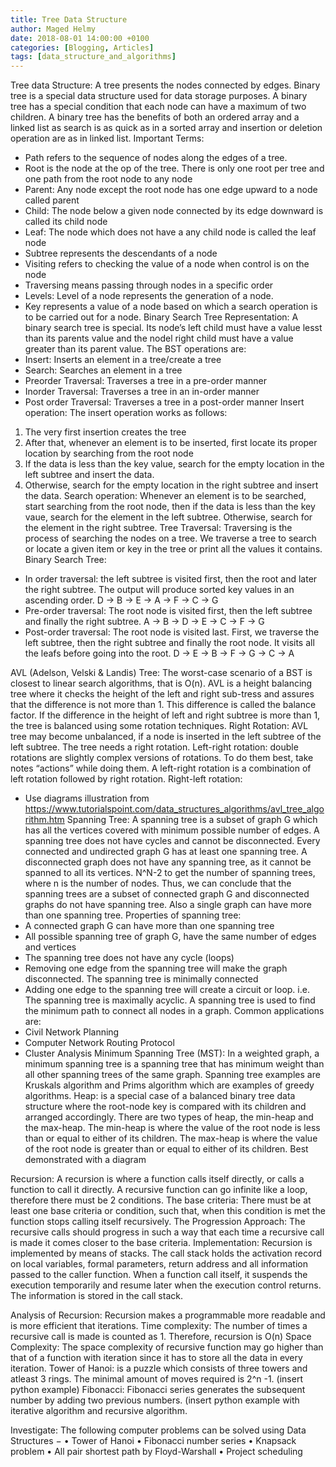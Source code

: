 ```yaml
---
title: Tree Data Structure
author: Maged Helmy
date: 2018-08-01 14:00:00 +0100
categories: [Blogging, Articles]
tags: [data_structure_and_algorithms]
---
```


Tree data Structure: A tree presents the nodes connected by edges. Binary tree is a special data structure used for data storage purposes. A binary tree has a special condition that each node can have a maximum of two children. A binary tree has the benefits of both an ordered array and a linked list as search is as quick as in a sorted array and insertion or deletion operation are as in linked list.
Important Terms:
-	Path refers to the sequence of nodes along the edges of a tree.
-	Root is the node at the op of the tree. There is only one root per tree and one path from the root node to any node
-	Parent: Any node except the root node has one edge upward to a node called parent
-	Child: The node below a given node connected by its edge downward is called its child node
-	Leaf: The node which does not have a any child node is called the leaf node
-	Subtree represents the descendants of a node
-	Visiting refers to checking the value of a node when control is on the node
-	Traversing means passing through nodes in a specific order
-	Levels: Level of a node represents the generation of a node.
-	Key represents a value of a node based on which a search operation is to be carried out for a node.
Binary Search Tree Representation:
A binary search tree is special. Its node’s left child must have a value lesst than its parents value and the nodel right child must have a value greater than its parent value.
The BST operations are:
-	Insert: Inserts an element in a tree/create a tree
-	Search: Searches an element in a tree
-	Preorder Traversal: Traverses a tree in a pre-order manner
-	Inorder Traversal: Traverses a tree in an in-order manner
-	Post order Traversal: Traverses a tree in a post-order manner
Insert operation:
The insert operation works as follows:
1)	The very first insertion creates the tree
2)	After that, whenever an element is to be inserted, first locate its proper location by searching from the root node
3)	If the data is less than the key value, search for the empty location in the left subtree and insert the data.
4)	Otherwise, search for the empty location in the right subtree and insert the data.
Search operation: Whenever an element is to be searched, start searching from the root node, then if the data is less than the key vaue, search for the element in the left subtree. Otherwise, search for the element in the right subtree.
Tree Traversal: Traversing is the process of searching the nodes on a tree. We traverse a tree to search or locate a given item or key in the tree or print all the values it contains.
Binary Search Tree:
-	In order traversal: the left subtree is visited first, then the root and later the right subtree. The output will produce sorted key values in an ascending order. D → B → E → A → F → C → G
-	Pre-order traversal: The root node is visited first, then the left subtree and finally the right subtree. A → B → D → E → C → F → G
-	Post-order traversal: The root node is visited last. First, we traverse the left subtree, then the right subtree and finally the root node. It visits all the leafs before going into the root. D → E → B → F → G → C → A

AVL (Adelson, Velski & Landis) Tree: The worst-case scenario of a BST is closest to linear search algorithms, that is O(n). AVL is a height balancing tree where it checks the height of the left and right sub-tress and assures that the difference is not more than 1. This difference is called the balance factor. If the difference in the height of left and right subtree is more than 1, the tree is balanced using some rotation techniques.
Right Rotation: AVL tree may become unbalanced, if a node is inserted in the left subtree of the left subtree. The tree needs a right rotation.
Left-right rotation: double rotations are slightly complex versions of rotations. To do them best, take notes “actions” while doing them. A left-right rotation is a combination of left rotation followed by right rotation.
Right-left rotation:

-	Use diagrams illustration from https://www.tutorialspoint.com/data_structures_algorithms/avl_tree_algorithm.htm
Spanning Tree: A spanning tree is a subset of graph G which has all the vertices covered with minimum possible number of edges. A spanning tree does not have cycles and cannot be disconnected. Every connected and undirected graph G has at least one spanning tree. A disconnected graph does not have any spanning tree, as it cannot be spanned to all its vertices. N^N-2  to get the number of spanning trees, where n is the number of nodes. Thus, we can conclude that the spanning trees are a subset of connected graph G and disconnected graphs do not have spanning tree. Also a single graph can have more than one spanning tree.
Properties of spanning tree:
-	A connected graph G can have more than one spanning tree
-	All possible spanning tree of graph G, have the same number of edges and vertices
-	The spanning tree does not have any cycle (loops)
-	Removing one edge from the spanning tree will make the graph disconnected. The spanning tree is minimally connected
-	Adding one edge to the spanning tree will create a circuit or loop. i.e. The spanning tree is maximally acyclic.
A spanning tree is used to find the minimum path to connect all nodes in a graph. Common applications are:
-	Civil Network Planning
-	Computer Network Routing Protocol
-	Cluster Analysis
Minimum Spanning Tree (MST): In a weighted graph, a minimum spanning tree is a spanning tree that has minimum weight than all other spanning trees of the same graph. Spanning tree examples are Kruskals algorithm and Prims algorithm which are examples of greedy algorithms.
Heap: is a special case of a balanced binary tree data structure where the root-node key is compared with its children and arranged accordingly. There are two types of heap, the min-heap and the max-heap. The min-heap is where the value of the root node is less than or equal to either of its children. The max-heap is where the value of the root node is greater than or equal to either of its children. Best demonstrated with a diagram

Recursion: A recursion is where a function calls itself directly, or calls a function to call it directly. A recursive function can go infinite like a loop, therefore there must be 2 conditions.
The base criteria: There must be at least one base criteria or condition, such that, when this condition is met the function stops calling itself recursively.
The Progression Approach: The recursive calls should progress in such a way that each time a recursive call is made it comes closer to the base criteria.
Implementation: Recursion is implemented by means of stacks. The call stack holds the activation record on local variables, formal parameters, return address and all information passed to the caller function. When a function call itself, it suspends the execution temporarily and resume later when the execution control returns. The information is stored in the call stack.

Analysis of Recursion: Recursion makes a programmable more readable and is more efficient that iterations.
Time complexity: The number of times a recursive call is made is counted as 1. Therefore, recursion is O(n)
Space Complexity: The space complexity of recursive function may go higher than that of a function with iteration since it has to store all the data in every iteration.
Tower of Hanoi: is a puzzle which consists of three towers and atleast 3 rings. The minimal amount of moves required is 2^n -1. (insert python example)
Fibonacci: Fibonacci series generates the subsequent number by adding two previous numbers. (insert python example with iterative algorithm and recursive algorithm.








Investigate:
The following computer problems can be solved using Data Structures −
•	Tower of Hanoi
•	Fibonacci number series
•	Knapsack problem
•	All pair shortest path by Floyd-Warshall
•	Project scheduling
